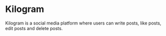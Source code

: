 # Kilogram
Kilogram is a social media platform where users can write posts, like posts, edit posts and delete posts.